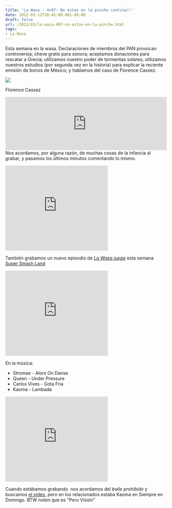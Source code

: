 ```yaml
---
title: 'La Wasa - 4×07: No estas en la pinche cantina!!'
date: 2012-03-12T20:45:00.001-06:00
draft: false
url: /2012/03/la-wasa-407-no-estas-en-la-pinche.html
tags: 
- La Wasa
---
```


Esta semana en la wasa. Declaraciones de miembros del PAN provocan controversia; cheve gratis para sonora; aceptamos donaciones para rescatar a Grecia; utilizamos nuestro poder de tormentas solares; utilizamos nuestros estudios (por segunda vez en la historia) para explicar la reciente emisión de bonos de México; y hablamos del caso de Florence Cassez.  
  

[![](http://pulsociudadano.com/wp-content/uploads/2012/03/Florence-Cassez1.jpg)](http://pulsociudadano.com/wp-content/uploads/2012/03/Florence-Cassez1.jpg)

Florence Cassez

  
<iframe width="100%" height="166" scrolling="no" frameborder="no" src="http://w.soundcloud.com/player/?url=http%3A%2F%2Fapi.soundcloud.com%2Ftracks%2F85236669%3Fsecret_token%3Ds-MsrKo&amp;show_artwork=true&amp;secret_url=true"></iframe>  
Nos acordamos, por alguna razón, de muchas cosas de la infancia al grabar, y pasamos los últimos minutos comentando lo mismo.  

 <object class="BLOGGER-youtube-video" classid="clsid:D27CDB6E-AE6D-11cf-96B8-444553540000" codebase="http://download.macromedia.com/pub/shockwave/cabs/flash/swflash.cab#version=6,0,40,0" height="266" width="320"><param name="movie" value="http://www.youtube.com/v/cAl0_EIuosw&amp;fs=1&amp;source=uds"> <param name="bgcolor" value="#FFFFFF"> <embed width="320" height="266" src="http://www.youtube.com/v/cAl0_EIuosw&amp;fs=1&amp;source=uds" type="application/x-shockwave-flash"></object> 

  
También grabamos un nuevo episodio de [_La Wasa juega_](http://www.youtube.com/playlist?list=PLBC3C8C75B5F3597A) esta semana [Super Smash Land](http://supersmashland.com/)  
  

 <object class="BLOGGER-youtube-video" classid="clsid:D27CDB6E-AE6D-11cf-96B8-444553540000" codebase="http://download.macromedia.com/pub/shockwave/cabs/flash/swflash.cab#version=6,0,40,0" data-thumbnail-src="http://1.gvt0.com/vi/i4fGqbdN6NE/0.jpg" height="266" width="320"><param name="movie" value="http://www.youtube.com/v/i4fGqbdN6NE&amp;fs=1&amp;source=uds"> <param name="bgcolor" value="#FFFFFF"> <embed width="320" height="266" src="http://www.youtube.com/v/i4fGqbdN6NE&amp;fs=1&amp;source=uds" type="application/x-shockwave-flash"></object> 

  

En la música:

*   Stromae - Alors On Danse
*   Queen - Under Pressure
*   Carlos Vives - Gota Fria
*   Kaoma - Lambada

 <object class="BLOGGER-youtube-video" classid="clsid:D27CDB6E-AE6D-11cf-96B8-444553540000" codebase="http://download.macromedia.com/pub/shockwave/cabs/flash/swflash.cab#version=6,0,40,0" data-thumbnail-src="http://1.gvt0.com/vi/OT-imE4Q_NU/0.jpg" height="266" width="320"><param name="movie" value="http://www.youtube.com/v/OT-imE4Q_NU&amp;fs=1&amp;source=uds"> <param name="bgcolor" value="#FFFFFF"> <embed width="320" height="266" src="http://www.youtube.com/v/OT-imE4Q_NU&amp;fs=1&amp;source=uds" type="application/x-shockwave-flash"></object> 

  

Cuando estábamos grabando  nos acordamos del _baile prohibido_ y buscamos [el video](http://www.youtube.com/watch?v=i8mz9uOvFQA), pero en los relacionados estaba Kaoma en Siempre en Domingo. BTW noten que es "Peru Visión"